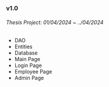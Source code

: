 ### v1.0

###### Thesis Project: 01/04/2024 ~ ../04/2024

- DAO
- Entities
- Database
- Main Page
- Login Page
- Employee Page
- Admin Page

